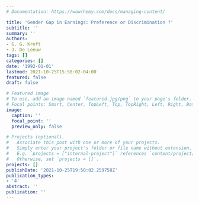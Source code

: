 ```yaml
---
# Documentation: https://wowchemy.com/docs/managing-content/

title: 'Gender Gap in Earnings: Preference or Discrimination ?'
subtitle: ''
summary: ''
authors:
- G. G. Kreft
- J. De Leeuw
tags: []
categories: []
date: '1992-01-01'
lastmod: 2021-10-25T15:58:02-04:00
featured: false
draft: false

# Featured image
# To use, add an image named `featured.jpg/png` to your page's folder.
# Focal points: Smart, Center, TopLeft, Top, TopRight, Left, Right, BottomLeft, Bottom, BottomRight.
image:
  caption: ''
  focal_point: ''
  preview_only: false

# Projects (optional).
#   Associate this post with one or more of your projects.
#   Simply enter your project's folder or file name without extension.
#   E.g. `projects = ["internal-project"]` references `content/project/deep-learning/index.md`.
#   Otherwise, set `projects = []`.
projects: []
publishDate: '2021-10-25T19:58:02.259758Z'
publication_types:
- '4'
abstract: ''
publication: ''
---
```

